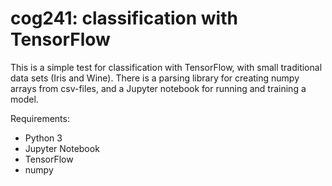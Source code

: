 # cog241: classification with TensorFlow

This is a simple test for classification with TensorFlow, with small traditional data sets
(Iris and Wine). There is a parsing library for creating numpy arrays from csv-files, and
a Jupyter notebook for running and training a model.

Requirements:
- Python 3
- Jupyter Notebook
- TensorFlow
- numpy
